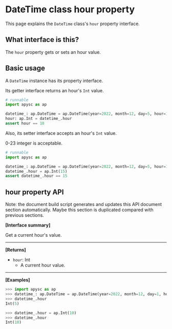 # DateTime class hour property

This page explains the `DateTime` class's `hour` property interface.

## What interface is this?

The `hour` property gets or sets an hour value.

## Basic usage

A `DateTime` instance has its property interface.

Its getter interface returns an hour's `Int` value.

```py
# runnable
import apysc as ap

datetime_: ap.DateTime = ap.DateTime(year=2022, month=12, day=5, hour=10)
hour: ap.Int = datetime_.hour
assert hour == 10
```

Also, its setter interface accepts an hour's `Int` value.

0-23 integer is acceptable.

```py
# runnable
import apysc as ap

datetime_: ap.DateTime = ap.DateTime(year=2022, month=12, day=5, hour=10)
datetime_.hour = ap.Int(15)
assert datetime_.hour == 15
```

## hour property API

<!-- Docstring: apysc._time.datetime_.DateTime.hour -->

<span class="inconspicuous-txt">Note: the document build script generates and updates this API document section automatically. Maybe this section is duplicated compared with previous sections.</span>

**[Interface summary]**

Get a current hour's value.<hr>

**[Returns]**

- `hour`: Int
  - A current hour value.

<hr>

**[Examples]**

```py
>>> import apysc as ap
>>> datetime_: ap.DateTime = ap.DateTime(year=2022, month=12, day=1, hour=5)
>>> datetime_.hour
Int(5)

>>> datetime_.hour = ap.Int(10)
>>> datetime_.hour
Int(10)
```